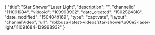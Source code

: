 {
    "title": "Star Shower&trade;Laser Light",
    "description": "",
    "channelid": "111091684",
    "videoid": "109998932",
    "date_created": "1502524316",
    "date_modified": "1504049169",
    "type": "captivate",
    "layout": "channelVideo",
    "url": "\/bbbusa-latest-videos\/star-shower\u00e2-laser-light\/111091684-109998932"
}
